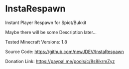 # InstaRespawn
Instant Player Respawn for Spiot/Bukkit

Maybe there will be some Description later... 

Tested Minecraft Versions:
    1.8
    
Source Code:
    https://github.com/newJDEV/InstaRespawn
    
Donation Link:
    https://paypal.me/pools/c/8s8ikrmZyz

